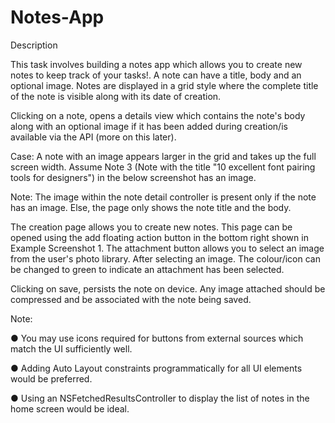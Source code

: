 # Notes-App
Description

This task involves building a notes app which allows you to create new notes to keep
track of your tasks!. A note can have a title, body and an optional image. Notes are
displayed in a grid style where the complete title of the note is visible along with its date
of creation.

Clicking on a note, opens a details view which contains the note's body along with an
optional image if it has been added during creation/is available via the API (more on this
later).

Case: A note with an image appears larger in the grid and takes up the full screen width.
Assume Note 3 (Note with the title "10 excellent font pairing tools for designers") in the
below screenshot has an image.

Note: The image within the note detail controller is present only if the note has an
image. Else, the page only shows the note title and the body.

The creation page allows you to create new notes. This page can be opened using the
add floating action button in the bottom right shown in Example Screenshot 1. The
attachment button allows you to select an image from the user's photo library. After
selecting an image. The colour/icon can be changed to green to indicate an attachment
has been selected.

Clicking on save, persists the note on device. Any image attached should be
compressed and be associated with the note being saved.

Note:

● You may use icons required for buttons from external sources which match the
UI sufficiently well.

● Adding Auto Layout constraints programmatically for all UI elements would be
preferred.

● Using an NSFetchedResultsController to display the list of notes in the home
screen would be ideal.
